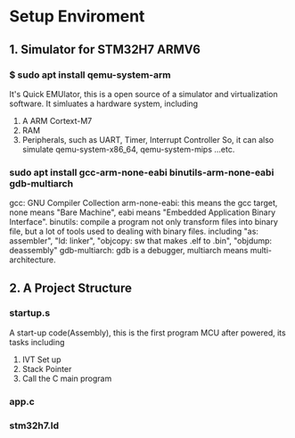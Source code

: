 # Setup Enviroment
## 1. Simulator for STM32H7 ARMV6
### $ sudo apt install qemu-system-arm
It's Quick EMUlator, this is a open source of a simulator and virtualization software.
It simluates a hardware system, including
1. A ARM Cortext-M7
2. RAM
3. Peripherals, such as UART, Timer, Interrupt Controller
So, it can also simulate qemu-system-x86_64, qemu-system-mips ...etc.

### sudo apt install gcc-arm-none-eabi binutils-arm-none-eabi gdb-multiarch
gcc: GNU Compiler Collection
arm-none-eabi: this means the gcc target, none means "Bare Machine", eabi means "Embedded Application Binary Interface".
binutils: compile a program not only transform files into binary file, but a lot of tools used to dealing with binary files. including "as: assembler", "ld: linker", "objcopy: sw that makes .elf to .bin", "objdump: deassembly"
gdb-multiarch: gdb is a debugger, multiarch means multi-architecture.

## 2. A Project Structure
### startup.s
A start-up code(Assembly), this is the first program MCU after powered, its tasks including
1. IVT Set up
2. Stack Pointer
3. Call the C main program
### app.c

### stm32h7.ld
